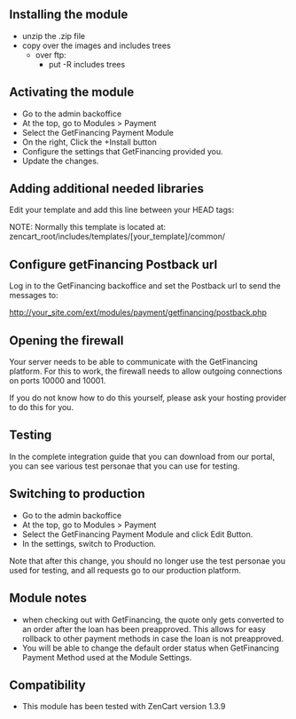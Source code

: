 Installing the module
---------------------

- unzip the .zip file
- copy over the images and includes trees
  - over ftp:
    - put -R includes trees

Activating the module
---------------------
 - Go to the admin backoffice
 - At the top, go to Modules > Payment
 - Select the GetFinancing Payment Module
 - On the right, Click the +Install button
 - Configure the settings that GetFinancing provided you.
 - Update the changes.

Adding additional needed libraries
----------------------------------

Edit your template and add this line between your HEAD tags:
<script type="text/javascript" src="https://partner.getfinancing.com/libs/1.0/getfinancing.js"></script>

NOTE: Normally this template is located at:
zencart_root/includes/templates/[your_template]/common/

Configure getFinancing Postback url
----------------------------------
Log in to the GetFinancing backoffice and set the Postback url to send the messages to:

http://your_site.com/ext/modules/payment/getfinancing/postback.php

Opening the firewall
--------------------
Your server needs to be able to communicate with the GetFinancing platform.
For this to work, the firewall needs to allow outgoing connections on ports
10000 and 10001.

If you do not know how to do this yourself, please ask your hosting provider
to do this for you.

Testing
-------

In the complete integration guide that you can download from our portal,
you can see various test personae that you can use for testing.

Switching to production
-----------------------

 - Go to the admin backoffice
 - At the top, go to Modules > Payment
 - Select the GetFinancing Payment Module and click Edit Button.
 - In the settings, switch to Production.

Note that after this change, you should no longer use the test personae you
used for testing, and all requests go to our production platform.

Module notes
------------
 - when checking out with GetFinancing, the quote only gets converted to
   an order after the loan has been preapproved.  This allows for easy
   rollback to other payment methods in case the loan is not preapproved.
 - You will be able to change the default order status when GetFinancing
   Payment Method used at the Module Settings.

Compatibility
-------------
 - This module has been tested with ZenCart version 1.3.9
